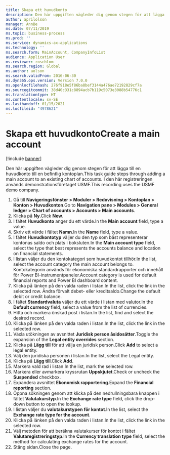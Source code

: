 ```yaml
---
title: Skapa ett huvudkonto
description: Den här uppgiften vägleder dig genom stegen för att lägga till en huvudkonto till en befintlig kontoplan.
author: aprilolson
manager: AnnBe
ms.date: 07/11/2019
ms.topic: business-process
ms.prod: ''
ms.service: dynamics-ax-applications
ms.technology: ''
ms.search.form: MainAccount, CompanyInfoList
audience: Application User
ms.reviewer: roschlom
ms.search.region: Global
ms.author: aolson
ms.search.validFrom: 2016-06-30
ms.dyn365.ops.version: Version 7.0.0
ms.openlocfilehash: 276f918e5f86ba8bef3144a476ae72192829cf7a
ms.sourcegitcommit: 38d40c331c8894acb7b119c5073e3088b54776c1
ms.translationtype: HT
ms.contentlocale: sv-SE
ms.lasthandoff: 01/15/2021
ms.locfileid: "4978621"
---
```

# <a name="create-a-main-account"></a><span data-ttu-id="c1865-103">Skapa ett huvudkonto</span><span class="sxs-lookup"><span data-stu-id="c1865-103">Create a main account</span></span>

[!include [banner](../../includes/banner.md)]

<span data-ttu-id="c1865-104">Den här uppgiften vägleder dig genom stegen för att lägga till en huvudkonto till en befintlig kontoplan.</span><span class="sxs-lookup"><span data-stu-id="c1865-104">This task guide steps through adding a main account to an existing chart of accounts.</span></span> <span data-ttu-id="c1865-105">I den här registreringen används demonstrationsföretaget USMF.</span><span class="sxs-lookup"><span data-stu-id="c1865-105">This recording uses the USMF demo company.</span></span>  

1. <span data-ttu-id="c1865-106">Gå till **Navigeringsfönster > Moduler > Redovisning > Kontoplan > Konton > Huvudkonton**.</span><span class="sxs-lookup"><span data-stu-id="c1865-106">Go to **Navigation pane > Modules > General ledger > Chart of accounts > Accounts > Main accounts**.</span></span>
2. <span data-ttu-id="c1865-107">Klicka på **Ny**.</span><span class="sxs-lookup"><span data-stu-id="c1865-107">Click **New**.</span></span>
3. <span data-ttu-id="c1865-108">I fältet **Huvudkonto** anger du ett värde.</span><span class="sxs-lookup"><span data-stu-id="c1865-108">In the **Main account** field, type a value.</span></span>
4. <span data-ttu-id="c1865-109">Skriv ett värde i fältet **Namn**.</span><span class="sxs-lookup"><span data-stu-id="c1865-109">In the **Name** field, type a value.</span></span>
5. <span data-ttu-id="c1865-110">I fältet **Huvudkontotyp** väljer du den typ som bäst representerar kontonas saldo och plats i boksluten.</span><span class="sxs-lookup"><span data-stu-id="c1865-110">In the **Main account type** field, select the type that best represents the accounts balance and location on financial statements.</span></span>
6. <span data-ttu-id="c1865-111">I listan väljer du den kontokategori som huvudkontot tillhör.</span><span class="sxs-lookup"><span data-stu-id="c1865-111">In the list, select the account category the main account belongs to.</span></span> <span data-ttu-id="c1865-112">Kontokategorin används för ekonomiska standardrapporter och innehåll för Power BI-instrumentpaneler.</span><span class="sxs-lookup"><span data-stu-id="c1865-112">Account category is used for default financial reports and Power BI dashboard content.</span></span>  
7. <span data-ttu-id="c1865-113">Klicka på länken på den valda raden i listan.</span><span class="sxs-lookup"><span data-stu-id="c1865-113">In the list, click the link in the selected row.</span></span> <span data-ttu-id="c1865-114">Ändra förvalt debet- eller kreditsaldo.</span><span class="sxs-lookup"><span data-stu-id="c1865-114">Change the default debit or credit balance.</span></span>  
8. <span data-ttu-id="c1865-115">I fältet **Standardvaluta** väljer du ett värde i listan med valutor.</span><span class="sxs-lookup"><span data-stu-id="c1865-115">In the **Default currency** field, select a value from the list of currencies.</span></span>
9. <span data-ttu-id="c1865-116">Hitta och markera önskad post i listan.</span><span class="sxs-lookup"><span data-stu-id="c1865-116">In the list, find and select the desired record.</span></span>
10. <span data-ttu-id="c1865-117">Klicka på länken på den valda raden i listan.</span><span class="sxs-lookup"><span data-stu-id="c1865-117">In the list, click the link in the selected row.</span></span>
11. <span data-ttu-id="c1865-118">Växla utökningen av avsnittet **Juridisk person åsidosätter**.</span><span class="sxs-lookup"><span data-stu-id="c1865-118">Toggle the expansion of the **Legal entity overrides** section.</span></span>
12. <span data-ttu-id="c1865-119">Klicka på **Lägg till** för att välja en juridisk person.</span><span class="sxs-lookup"><span data-stu-id="c1865-119">Click **Add** to select a legal entity.</span></span>
13. <span data-ttu-id="c1865-120">Välj den juridiska personen i listan.</span><span class="sxs-lookup"><span data-stu-id="c1865-120">In the list, select the Legal entity.</span></span>
14. <span data-ttu-id="c1865-121">Klicka på **Lägg till**.</span><span class="sxs-lookup"><span data-stu-id="c1865-121">Click **Add**.</span></span>
15. <span data-ttu-id="c1865-122">Markera vald rad i listan.</span><span class="sxs-lookup"><span data-stu-id="c1865-122">In the list, mark the selected row.</span></span>
16. <span data-ttu-id="c1865-123">Markera eller avmarkera kryssrutan **Uppskjutet**.</span><span class="sxs-lookup"><span data-stu-id="c1865-123">Check or uncheck the **Suspended** checkbox.</span></span>
17. <span data-ttu-id="c1865-124">Expandera avsnittet **Ekonomisk rapportering**.</span><span class="sxs-lookup"><span data-stu-id="c1865-124">Expand the **Financial reporting** section.</span></span>
18. <span data-ttu-id="c1865-125">Öppna sökningen genom att klicka på den nedrullningsbara knappen i fältet **Valutakurstyp**.</span><span class="sxs-lookup"><span data-stu-id="c1865-125">In the **Exchange rate type** field, click the drop-down button to open the lookup.</span></span>
19. <span data-ttu-id="c1865-126">I listan väljer du **valutakurstypen för kontot**.</span><span class="sxs-lookup"><span data-stu-id="c1865-126">In the list, select the **Exchange rate type for the account**.</span></span>
20. <span data-ttu-id="c1865-127">Klicka på länken på den valda raden i listan.</span><span class="sxs-lookup"><span data-stu-id="c1865-127">In the list, click the link in the selected row.</span></span>
21. <span data-ttu-id="c1865-128">Välj metoden för att beräkna valutakurser för kontot i fältet **Valutaregistreringstyp**.</span><span class="sxs-lookup"><span data-stu-id="c1865-128">In the **Currency translation type** field, select the method for calculating exchange rates for the account.</span></span>
22. <span data-ttu-id="c1865-129">Stäng sidan.</span><span class="sxs-lookup"><span data-stu-id="c1865-129">Close the page.</span></span>


